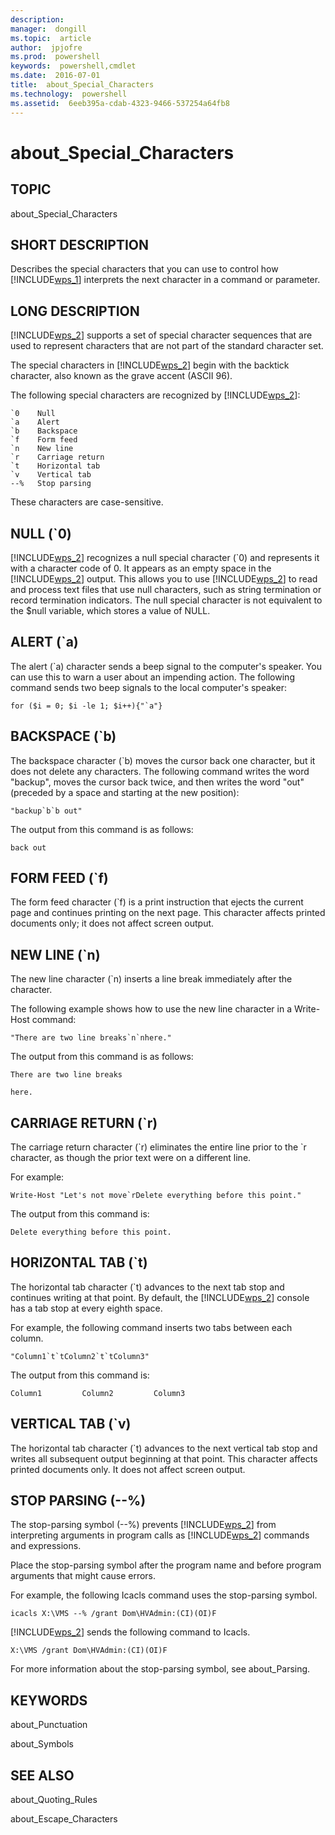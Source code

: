 ```yaml
---
description:  
manager:  dongill
ms.topic:  article
author:  jpjofre
ms.prod:  powershell
keywords:  powershell,cmdlet
ms.date:  2016-07-01
title:  about_Special_Characters
ms.technology:  powershell
ms.assetid:  6eeb395a-cdab-4323-9466-537254a64fb8
---
```


# about_Special_Characters
## TOPIC  
 about\_Special\_Characters  
  
## SHORT DESCRIPTION  
 Describes the special characters that you can use to control how [!INCLUDE[wps_1]()] interprets the next character in a command or parameter.  
  
## LONG DESCRIPTION  
 [!INCLUDE[wps_2]()] supports a set of special character sequences that are used to represent characters that are not part of the standard character set.  
  
 The special characters in [!INCLUDE[wps_2]()] begin with the backtick character, also known as the grave accent \(ASCII 96\).  
  
 The following special characters are recognized by [!INCLUDE[wps_2]()]:  
  
```  
`0    Null  
`a    Alert  
`b    Backspace  
`f    Form feed  
`n    New line  
`r    Carriage return  
`t    Horizontal tab  
`v    Vertical tab  
--%   Stop parsing  
```  
  
 These characters are case\-sensitive.  
  
## NULL \(\`0\)  
 [!INCLUDE[wps_2]()] recognizes a null special character \(\`0\) and represents it with a character code of 0. It appears as an empty space in the [!INCLUDE[wps_2]()] output. This allows you to use [!INCLUDE[wps_2]()] to read and process text files that use null characters, such as string termination or record termination indicators. The null special character is not equivalent to the $null variable, which stores a value of NULL.  
  
## ALERT \(\`a\)  
 The alert \(\`a\) character sends a beep signal to the computer's speaker. You can use this to warn a user about an impending action. The following command sends two beep signals to the local computer's speaker:  
  
```  
for ($i = 0; $i -le 1; $i++){"`a"}  
```  
  
## BACKSPACE \(\`b\)  
 The backspace character \(\`b\) moves the cursor back one character, but it does not delete any characters. The following command writes the word "backup", moves the cursor back twice, and then writes the word "out" \(preceded by a space and starting at the new position\):  
  
```  
"backup`b`b out"  
```  
  
 The output from this command is as follows:  
  
```  
back out  
```  
  
## FORM FEED \(\`f\)  
 The form feed character \(\`f\) is a print instruction that ejects the current page and continues printing on the next page. This character affects printed documents only; it does not affect screen output.  
  
## NEW LINE \(\`n\)  
 The new line character \(\`n\) inserts a line break immediately after the character.  
  
 The following example shows how to use the new line character in a Write\-Host command:  
  
```  
"There are two line breaks`n`nhere."  
```  
  
 The output from this command is as follows:  
  
```  
There are two line breaks  
  
here.  
```  
  
## CARRIAGE RETURN \(\`r\)  
 The carriage return character \(\`r\) eliminates the entire line prior to the \`r character, as though the prior text were on a different line.  
  
 For example:  
  
```  
Write-Host "Let's not move`rDelete everything before this point."  
```  
  
 The output from this command is:  
  
```  
Delete everything before this point.  
```  
  
## HORIZONTAL TAB \(\`t\)  
 The horizontal tab character \(\`t\) advances to the next tab stop and continues writing at that point. By default, the [!INCLUDE[wps_2]()] console has a tab stop at every eighth space.  
  
 For example, the following command inserts two tabs between each column.  
  
```  
"Column1`t`tColumn2`t`tColumn3"  
```  
  
 The output from this command is:  
  
```  
Column1         Column2         Column3  
```  
  
## VERTICAL TAB \(\`v\)  
 The horizontal tab character \(\`t\) advances to the next vertical tab stop and writes all subsequent output beginning at that point. This character affects printed documents only. It does not affect screen output.  
  
## STOP PARSING  \(\-\-%\)  
 The stop\-parsing symbol \(\-\-%\) prevents [!INCLUDE[wps_2]()] from interpreting arguments in program calls as [!INCLUDE[wps_2]()] commands and expressions.  
  
 Place the stop\-parsing symbol after the program name and before program arguments that might cause errors.  
  
 For example, the following Icacls command uses the stop\-parsing symbol.  
  
```  
icacls X:\VMS --% /grant Dom\HVAdmin:(CI)(OI)F  
```  
  
 [!INCLUDE[wps_2]()] sends the following command to Icacls.  
  
```  
X:\VMS /grant Dom\HVAdmin:(CI)(OI)F  
```  
  
 For more information about the stop\-parsing symbol, see about\_Parsing.  
  
## KEYWORDS  
 about\_Punctuation  
  
 about\_Symbols  
  
## SEE ALSO  
 about\_Quoting\_Rules  
  
 about\_Escape\_Characters

